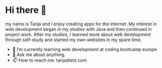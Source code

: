 # Hi there 👋

my name is Tanja and I enjoy creating apps for the internet. My interest in web development began in my studies with Java and then continued in project work. After my studies, I learned more about web development through self-study and started my own websites in my spare time.


- 🌱 I’m currently learning web development at coding bootcamp europe
- 💬 Ask me about anything. 
- 📫 How to reach me: tanjadietz.com

